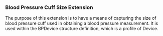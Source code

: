 ### Blood Pressure Cuff Size Extension

The purpose of this extension is to have a means of capturing the size of blood pressure cuff used in obtaining a blood pressure measurement.  It is used within the BPDevice structure definition, which is a profile of Device.
